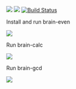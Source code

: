 <a href="https://codeclimate.com/github/codeclimate/codeclimate/maintainability"><img src="https://api.codeclimate.com/v1/badges/a99a88d28ad37a79dbf6/maintainability" /></a>
<a href="https://codeclimate.com/github/codeclimate/codeclimate/test_coverage"><img src="https://api.codeclimate.com/v1/badges/a99a88d28ad37a79dbf6/test_coverage" /></a>
[![Build Status](https://travis-ci.com/AngPanda/python-project-lvl1.svg?branch=master)](https://travis-ci.com/AngPanda/python-project-lvl1)

Install and run brain-even

<a href="https://asciinema.org/a/oeEPJjri9X6L57KQrx7nfV9LR" target="_blank"><img src="https://asciinema.org/a/oeEPJjri9X6L57KQrx7nfV9LR.svg" /></a>

Run brain-calc

<a href="https://asciinema.org/a/wlRHMbPJdVU6TvN6nNKlhWfFA" target="_blank"><img src="https://asciinema.org/a/wlRHMbPJdVU6TvN6nNKlhWfFA.svg" /></a>

Run brain-gcd

<a href="https://asciinema.org/a/hAtM6KMvSsNNLOJQ6eCeJjCpg" target="_blank"><img src="https://asciinema.org/a/hAtM6KMvSsNNLOJQ6eCeJjCpg.svg" /></a>
